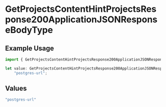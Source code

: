 # GetProjectsContentHintProjectsResponse200ApplicationJSONResponseBodyType

## Example Usage

```typescript
import { GetProjectsContentHintProjectsResponse200ApplicationJSONResponseBodyType } from "@simplesagar/vercel/models/getprojectsop.js";

let value: GetProjectsContentHintProjectsResponse200ApplicationJSONResponseBodyType =
    "postgres-url";
```

## Values

```typescript
"postgres-url"
```
